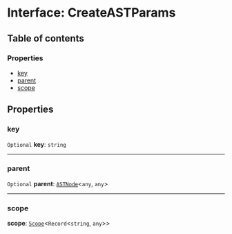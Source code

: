 # Interface: CreateASTParams

## Table of contents

### Properties

* [key](/auto-docs/variable-core/interfaces/CreateASTParams.md#key)
* [parent](/auto-docs/variable-core/interfaces/CreateASTParams.md#parent)
* [scope](/auto-docs/variable-core/interfaces/CreateASTParams.md#scope)

## Properties

### key

`Optional` **key**: `string`

***

### parent

`Optional` **parent**: [`ASTNode`](/auto-docs/variable-core/classes/ASTNode.md)<`any`, `any`>

***

### scope

**scope**: [`Scope`](/auto-docs/variable-core/classes/Scope.md)<`Record`<`string`, `any`>>
